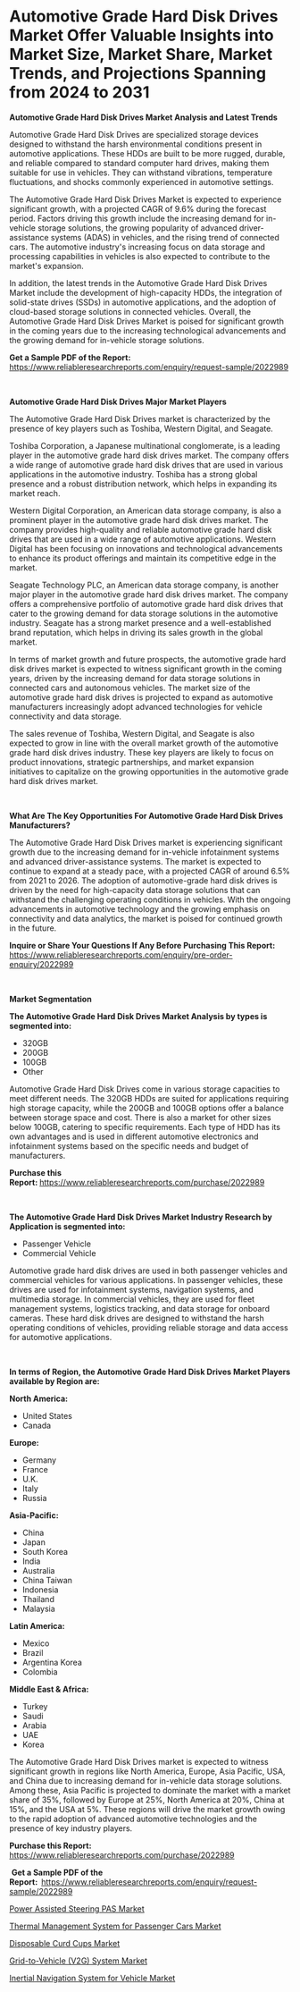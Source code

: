 <p><h1>Automotive Grade Hard Disk Drives Market Offer Valuable Insights into Market Size, Market Share, Market Trends, and Projections Spanning from 2024 to 2031</h1></p><p><strong>Automotive Grade Hard Disk Drives Market Analysis and Latest Trends</strong></p>
<p><p>Automotive Grade Hard Disk Drives are specialized storage devices designed to withstand the harsh environmental conditions present in automotive applications. These HDDs are built to be more rugged, durable, and reliable compared to standard computer hard drives, making them suitable for use in vehicles. They can withstand vibrations, temperature fluctuations, and shocks commonly experienced in automotive settings.</p><p>The Automotive Grade Hard Disk Drives Market is expected to experience significant growth, with a projected CAGR of 9.6% during the forecast period. Factors driving this growth include the increasing demand for in-vehicle storage solutions, the growing popularity of advanced driver-assistance systems (ADAS) in vehicles, and the rising trend of connected cars. The automotive industry's increasing focus on data storage and processing capabilities in vehicles is also expected to contribute to the market's expansion.</p><p>In addition, the latest trends in the Automotive Grade Hard Disk Drives Market include the development of high-capacity HDDs, the integration of solid-state drives (SSDs) in automotive applications, and the adoption of cloud-based storage solutions in connected vehicles. Overall, the Automotive Grade Hard Disk Drives Market is poised for significant growth in the coming years due to the increasing technological advancements and the growing demand for in-vehicle storage solutions.</p></p>
<p><strong>Get a Sample PDF of the Report:&nbsp;</strong> <a href="https://www.reliableresearchreports.com/enquiry/request-sample/2022989">https://www.reliableresearchreports.com/enquiry/request-sample/2022989</a></p>
<p>&nbsp;</p>
<p><strong>Automotive Grade Hard Disk Drives Major Market Players</strong></p>
<p><p>The Automotive Grade Hard Disk Drives market is characterized by the presence of key players such as Toshiba, Western Digital, and Seagate. </p><p>Toshiba Corporation, a Japanese multinational conglomerate, is a leading player in the automotive grade hard disk drives market. The company offers a wide range of automotive grade hard disk drives that are used in various applications in the automotive industry. Toshiba has a strong global presence and a robust distribution network, which helps in expanding its market reach.</p><p>Western Digital Corporation, an American data storage company, is also a prominent player in the automotive grade hard disk drives market. The company provides high-quality and reliable automotive grade hard disk drives that are used in a wide range of automotive applications. Western Digital has been focusing on innovations and technological advancements to enhance its product offerings and maintain its competitive edge in the market.</p><p>Seagate Technology PLC, an American data storage company, is another major player in the automotive grade hard disk drives market. The company offers a comprehensive portfolio of automotive grade hard disk drives that cater to the growing demand for data storage solutions in the automotive industry. Seagate has a strong market presence and a well-established brand reputation, which helps in driving its sales growth in the global market.</p><p>In terms of market growth and future prospects, the automotive grade hard disk drives market is expected to witness significant growth in the coming years, driven by the increasing demand for data storage solutions in connected cars and autonomous vehicles. The market size of the automotive grade hard disk drives is projected to expand as automotive manufacturers increasingly adopt advanced technologies for vehicle connectivity and data storage.</p><p>The sales revenue of Toshiba, Western Digital, and Seagate is also expected to grow in line with the overall market growth of the automotive grade hard disk drives industry. These key players are likely to focus on product innovations, strategic partnerships, and market expansion initiatives to capitalize on the growing opportunities in the automotive grade hard disk drives market.</p></p>
<p>&nbsp;</p>
<p><strong>What Are The Key Opportunities For Automotive Grade Hard Disk Drives Manufacturers?</strong></p>
<p><p>The Automotive Grade Hard Disk Drives market is experiencing significant growth due to the increasing demand for in-vehicle infotainment systems and advanced driver-assistance systems. The market is expected to continue to expand at a steady pace, with a projected CAGR of around 6.5% from 2021 to 2026. The adoption of automotive-grade hard disk drives is driven by the need for high-capacity data storage solutions that can withstand the challenging operating conditions in vehicles. With the ongoing advancements in automotive technology and the growing emphasis on connectivity and data analytics, the market is poised for continued growth in the future.</p></p>
<p><strong>Inquire or Share Your Questions If Any Before Purchasing This Report:</strong> <a href="https://www.reliableresearchreports.com/enquiry/pre-order-enquiry/2022989">https://www.reliableresearchreports.com/enquiry/pre-order-enquiry/2022989</a></p>
<p>&nbsp;</p>
<p><strong>Market Segmentation</strong></p>
<p><strong>The Automotive Grade Hard Disk Drives Market Analysis by types is segmented into:</strong></p>
<p><ul><li>320GB</li><li>200GB</li><li>100GB</li><li>Other</li></ul></p>
<p><p>Automotive Grade Hard Disk Drives come in various storage capacities to meet different needs. The 320GB HDDs are suited for applications requiring high storage capacity, while the 200GB and 100GB options offer a balance between storage space and cost. There is also a market for other sizes below 100GB, catering to specific requirements. Each type of HDD has its own advantages and is used in different automotive electronics and infotainment systems based on the specific needs and budget of manufacturers.</p></p>
<p><strong>Purchase this Report:&nbsp;</strong><a href="https://www.reliableresearchreports.com/purchase/2022989">https://www.reliableresearchreports.com/purchase/2022989</a></p>
<p>&nbsp;</p>
<p><strong>The Automotive Grade Hard Disk Drives Market Industry Research by Application is segmented into:</strong></p>
<p><ul><li>Passenger Vehicle</li><li>Commercial Vehicle</li></ul></p>
<p><p>Automotive grade hard disk drives are used in both passenger vehicles and commercial vehicles for various applications. In passenger vehicles, these drives are used for infotainment systems, navigation systems, and multimedia storage. In commercial vehicles, they are used for fleet management systems, logistics tracking, and data storage for onboard cameras. These hard disk drives are designed to withstand the harsh operating conditions of vehicles, providing reliable storage and data access for automotive applications.</p></p>
<p>&nbsp;</p>
<p><strong>In terms of Region, the Automotive Grade Hard Disk Drives Market Players available by Region are:</strong></p>
<p>
    <p> <strong> North America: </strong>
        <ul>
            <li>United States</li>
            <li>Canada</li>
        </ul>
        </p> 
    <p> <strong> Europe: </strong>
        <ul>
            <li>Germany</li>
            <li>France</li>
            <li>U.K.</li>
            <li>Italy</li>
            <li>Russia</li>
        </ul>
        </p> 
    <p> <strong> Asia-Pacific: </strong>
        <ul>
            <li>China</li>
            <li>Japan</li>
            <li>South Korea</li>
            <li>India</li>
            <li>Australia</li>
            <li>China Taiwan</li>
            <li>Indonesia</li>
            <li>Thailand</li>
            <li>Malaysia</li>
        </ul>
        </p> 
    <p> <strong> Latin America: </strong>
        <ul>
            <li>Mexico</li>
            <li>Brazil</li>
            <li>Argentina Korea</li>
            <li>Colombia</li>
        </ul>
        </p> 
    <p> <strong> Middle East & Africa: </strong>
        <ul>
            <li>Turkey</li>
            <li>Saudi</li>
            <li>Arabia</li>
            <li>UAE</li>
            <li>Korea</li>
        </ul>
    </p>
    </p>
<p><p>The Automotive Grade Hard Disk Drives market is expected to witness significant growth in regions like North America, Europe, Asia Pacific, USA, and China due to increasing demand for in-vehicle data storage solutions. Among these, Asia Pacific is projected to dominate the market with a market share of 35%, followed by Europe at 25%, North America at 20%, China at 15%, and the USA at 5%. These regions will drive the market growth owing to the rapid adoption of advanced automotive technologies and the presence of key industry players.</p></p>
<p><strong>Purchase this Report: </strong><a href="https://www.reliableresearchreports.com/purchase/2022989">https://www.reliableresearchreports.com/purchase/2022989</a></p>
<p>&nbsp;<strong>Get a Sample PDF of the Report:&nbsp;&nbsp;</strong><a href="https://www.reliableresearchreports.com/enquiry/request-sample/2022989">https://www.reliableresearchreports.com/enquiry/request-sample/2022989</a></p>
<p><strong></strong></p>
<p><p><a href="https://github.com/timeliteaut/Market-Research-Report-List-1/blob/main/power-assisted-steering-pas-market.md">Power Assisted Steering PAS Market</a></p><p><a href="https://view.publitas.com/reportprime-1/thermal-management-system-for-passenger-cars-market-a-comprehensive-report-of-its-market-share-growth-trends-2024-2031/">Thermal Management System for Passenger Cars Market</a></p><p><a href="https://flame-sidecar-702.notion.site/Disposable-Curd-Cups-Market-Analysis-and-Market-Size-Global-Industry-Overview-Market-Segmentation--8c76309ce9be4ac5905dbdf7a70a177a">Disposable Curd Cups Market</a></p><p><a href="https://view.publitas.com/reportprime-1/grid-to-vehicle-v2g-system-market-research-report-provides-critical-insights-that-can-help-shape-business-development-and-investment-strategies/">Grid-to-Vehicle (V2G) System Market</a></p><p><a href="https://github.com/bobicer/Market-Research-Report-List-2/blob/main/inertial-navigation-system-for-vehicle-market.md">Inertial Navigation System for Vehicle Market</a></p></p>